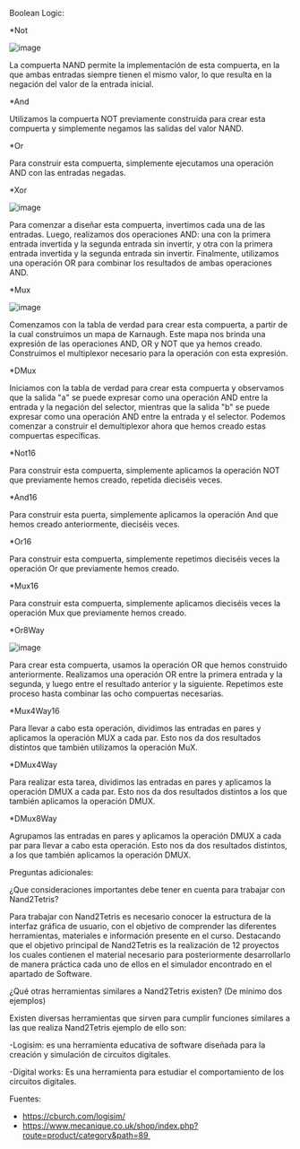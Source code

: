 Boolean Logic:

*Not

![image](https://github.com/user-attachments/assets/dc2279d8-0569-4b2d-9661-fe5e9d12ee80)

La compuerta NAND permite la implementación de esta compuerta, en la que ambas entradas siempre tienen el mismo valor, lo que resulta en la negación del valor de la entrada inicial.

*And

Utilizamos la compuerta NOT previamente construida para crear esta compuerta y simplemente negamos las salidas del valor NAND.

*Or

Para construir esta compuerta, simplemente ejecutamos una operación AND con las entradas negadas.

*Xor

![image](https://github.com/user-attachments/assets/92f518c3-5baf-4fe3-92b8-3675995a6277)

Para comenzar a diseñar esta compuerta, invertimos cada una de las entradas. Luego, realizamos dos operaciones AND: una con la primera entrada invertida y la segunda entrada sin invertir, y otra con la primera entrada invertida y la segunda entrada sin invertir. Finalmente, utilizamos una operación OR para combinar los resultados de ambas operaciones AND.

*Mux

![image](https://github.com/user-attachments/assets/1c8ef40e-c7f7-4d88-87ce-3929ba27a49c)

Comenzamos con la tabla de verdad para crear esta compuerta, a partir de la cual construimos un mapa de Karnaugh. Este mapa nos brinda una expresión de las operaciones AND, OR y NOT que ya hemos creado. Construimos el multiplexor necesario para la operación con esta expresión.

*DMux

Iniciamos con la tabla de verdad para crear esta compuerta y observamos que la salida "a" se puede expresar como una operación AND entre la entrada y la negación del selector, mientras que la salida "b" se puede expresar como una operación AND entre la entrada y el selector. Podemos comenzar a construir el demultiplexor ahora que hemos creado estas compuertas específicas.

*Not16

Para construir esta compuerta, simplemente aplicamos la operación NOT que previamente hemos creado, repetida dieciséis veces.

*And16

Para construir esta puerta, simplemente aplicamos la operación And que hemos creado anteriormente, dieciséis veces.

*Or16

Para construir esta compuerta, simplemente repetimos dieciséis veces la operación Or que previamente hemos creado.

*Mux16

Para construir esta compuerta, simplemente aplicamos dieciséis veces la operación Mux que previamente hemos creado.

*Or8Way

![image](https://github.com/user-attachments/assets/071e5ca7-9057-4011-bdf4-929a70e6e081)

Para crear esta compuerta, usamos la operación OR que hemos construido anteriormente. Realizamos una operación OR entre la primera entrada y la segunda, y luego entre el resultado anterior y la siguiente. Repetimos este proceso hasta combinar las ocho compuertas necesarias.

*Mux4Way16

Para llevar a cabo esta operación, dividimos las entradas en pares y aplicamos la operación MUX a cada par. Esto nos da dos resultados distintos que también utilizamos la operación MuX.

*DMux4Way

Para realizar esta tarea, dividimos las entradas en pares y aplicamos la operación DMUX a cada par. Esto nos da dos resultados distintos a los que también aplicamos la operación DMUX.

*DMux8Way

Agrupamos las entradas en pares y aplicamos la operación DMUX a cada par para llevar a cabo esta operación. Esto nos da dos resultados distintos, a los que también aplicamos la operación DMUX.


Preguntas adicionales:

¿Que consideraciones importantes debe tener en cuenta para trabajar con Nand2Tetris?

Para trabajar con Nand2Tetris es necesario conocer la estructura de la interfaz gráfica de usuario, con el objetivo de comprender las diferentes herramientas, materiales e información presente en el curso. Destacando que el objetivo principal de Nand2Tetris es la realización de 12 proyectos los cuales contienen el material necesario para posteriormente desarrollarlo de manera práctica cada uno de ellos en el simulador encontrado en el apartado de Software.

¿Qué otras herramientas similares a Nand2Tetris existen? (De mínimo dos ejemplos)

Existen diversas herramientas que sirven para cumplir funciones similares a las que realiza Nand2Tetris ejemplo de ello son:

-Logisim: es una herramienta educativa de software diseñada para la creación y simulación de circuitos digitales. 

-Digital works: Es una herramienta para estudiar el comportamiento de los circuitos digitales. 

Fuentes: 
- https://cburch.com/logisim/ 
- https://www.mecanique.co.uk/shop/index.php?route=product/category&path=89 
